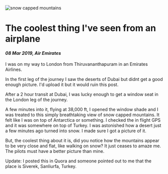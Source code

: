 <img class='img img--left img--grow' src='https://raw.githubusercontent.com/sreeramofficial/blog-posts/master/img/photos/snow-mountains.jpg' alt='snow capped mountains' title='snow capped mountains' />

# The coolest thing I've seen from an airplane

#### _08 Mar 2019, Air Emirates_

I was on my way to London from Thiruvananthapuram in an Emirates Airlines.

In the first leg of the journey I saw the deserts of Dubai but didnt get a good
enough picture. I'd upload it but it would ruin this post.

After a 2 hour transit at Dubai, I was lucky enough to get a window seat in the
London leg of the journey.

A few minutes into it, flying at 38,000 ft, I opened the window shade and I was
treated to this simply breathtaking view of snow capped mountains. It felt like
I was on top of Antarctica or something. I checked the in flight GPS and it was
somewhere on top of Turkey. I was astonished how a desert just a few minutes ago
turned into snow. I made sure I got a picture of it.

But, the coolest thing about it is, did you notice how the mountains appear to
be very close and flat, like walking on snow? It just ceases to amaze me. The
pilots must have a better picture than mine.

Update: I posted this in Quora and someone pointed out to me that the place is
Siverek, Sanliurfa, Turkey.
